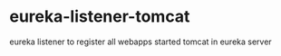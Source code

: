 eureka-listener-tomcat
======================

eureka listener to register all webapps  started  tomcat  in eureka server
